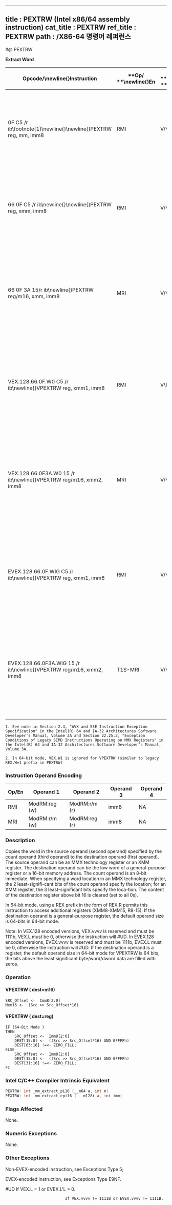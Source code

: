 ----------------------------
title : PEXTRW (Intel x86/64 assembly instruction)
cat_title : PEXTRW
ref_title : PEXTRW
path : /X86-64 명령어 레퍼런스
----------------------------
#@ PEXTRW

**Extract Word**

|**Opcode/**\newline{}**Instruction**|**Op/ **\newline{}**En**|**64/32 bit **\newline{}**Mode **\newline{}**Support**|**CPUID **\newline{}**Feature **\newline{}**Flag**|**Description**|
|------------------------------------|------------------------|------------------------------------------------------|--------------------------------------------------|---------------|
|0F C5 /r ib\footnote{1}\newline{}\newline{}PEXTRW reg, mm, imm8 |RMI|V/V|SSE|Extract the word specified by imm8 from mm and move it to reg, bits 15-0. The upper bits of r32 or r64 is zeroed.|
|66 0F C5 /r ib\newline{}\newline{}PEXTRW reg, xmm, imm8 |RMI|V/V|SSE2|Extract the word specified by imm8 from xmm and move it to reg, bits 15-0. The upper bits of r32 or r64 is zeroed.|
|66 0F 3A 15/r ib\newline{}PEXTRW reg/m16, xmm, imm8|MRI|V/V|SSE4_1|Extract the word specified by imm8 from xmm and copy it to lowest 16 bits of reg or m16. Zero-extend the result in the destination, r32 or r64.|
|VEX.128.66.0F.W0 C5 /r ib\newline{}VPEXTRW reg, xmm1, imm8|RMI|V\footnote{2} /V|AVX|Extract the word specified by imm8 from xmm1 and move it to reg, bits 15:0. Zero-extend the result. The upper bits of r64/r32 is filled with zeros.|
|VEX.128.66.0F3A.W0 15 /r ib\newline{}VPEXTRW reg/m16, xmm2, imm8|MRI|V/V|AVX|Extract a word integer value from xmm2 at the source word offset specified by imm8 into reg or m16. The upper bits of r64/r32 is filled with zeros.|
|EVEX.128.66.0F.WIG C5 /r ib\newline{}VPEXTRW reg, xmm1, imm8|RMI|V/V|AVX512BW|Extract the word specified by imm8 from xmm1 and move it to reg, bits 15:0. Zero-extend the result. The upper bits of r64/r32 is filled with zeros.|
|EVEX.128.66.0F3A.WIG 15 /r ib\newline{}VPEXTRW reg/m16, xmm2, imm8|T1S-MRI|V/V|AVX512BW|Extract a word integer value from xmm2 at the source word offset specified by imm8 into reg or m16. The upper bits of r64/r32 is filled with zeros.|

```note
1. See note in Section 2.4, "AVX and SSE Instruction Exception Specification" in the Intel(R) 64 and IA-32 Architectures Software Developer's Manual, Volume 2A and Section 22.25.3, "Exception Conditions of Legacy SIMD Instructions Operating on MMX Registers" in the Intel(R) 64 and IA-32 Architectures Software Developer's Manual, Volume 3A.

2. In 64-bit mode, VEX.W1 is ignored for VPEXTRW (similar to legacy REX.W=1 prefix in PEXTRW)
```
### Instruction Operand Encoding


|Op/En|Operand 1|Operand 2|Operand 3|Operand 4|
|-----|---------|---------|---------|---------|
|RMI|ModRM:reg (w)|ModRM:r/m (r)|imm8|NA|
|MRI|ModRM:r/m (w)|ModRM:reg (r)|imm8|NA|
### Description


Copies the word in the source operand (second operand) specified by the count operand (third operand) to the destination operand (first operand). The source operand can be an MMX technology register or an XMM register. The destination operand can be the low word of a general-purpose register or a 16-bit memory address. The count operand is an 8-bit immediate. When specifying a word location in an MMX technology register, the 2 least-signifi-cant bits of the count operand specify the location; for an XMM register, the 3 least-significant bits specify the loca-tion. The content of the destination register above bit 16 is cleared (set to all 0s).

In 64-bit mode, using a REX prefix in the form of REX.R permits this instruction to access additional registers (XMM8-XMM15, R8-15). If the destination operand is a general-purpose register, the default operand size is 64-bits in 64-bit mode. 



Note: In VEX.128 encoded versions, VEX.vvvv is reserved and must be 1111b, VEX.L must be 0, otherwise the instruction will #UD. In EVEX.128 encoded versions, EVEX.vvvv is reserved and must be 1111b, EVEX.L must be 0, otherwise the instruction will #UD. If the destination operand is a register, the default operand size in 64-bit mode for VPEXTRW is 64 bits, the bits above the least significant byte/word/dword data are filled with zeros.


### Operation
#### VPEXTRW ( dest=m16)
```info-verb
SRC_Offset  <-  Imm8[2:0]
Mem16 <-   (Src >> Src_Offset*16)
```
#### VPEXTRW ( dest=reg)
```info-verb
IF (64-Bit Mode )
THEN
    SRC_Offset <-   Imm8[2:0]
    DEST[15:0]  <-  ((Src >> Src_Offset*16) AND 0FFFFh)
    DEST[63:16] != <-  ZERO_FILL;
ELSE
    SRC_Offset <-   Imm8[2:0]
    DEST[15:0] <-   ((Src >> Src_Offset*16) AND 0FFFFh)
    DEST[31:16] != <-  ZERO_FILL;
FI
```

### Intel C/C++ Compiler Intrinsic Equivalent

```cpp
PEXTRW: int _mm_extract_pi16 (__m64 a, int n)
PEXTRW: int _mm_extract_epi16 ( __m128i a, int imm) 
```
### Flags Affected


None.

### Numeric Exceptions


None.

### Other Exceptions


Non-EVEX-encoded instruction, see Exceptions Type 5; 

EVEX-encoded instruction, see Exceptions Type E9NF.

#UD If VEX.L = 1 or EVEX.L'L > 0.

                              If VEX.vvvv != 1111B or EVEX.vvvv != 1111B.

